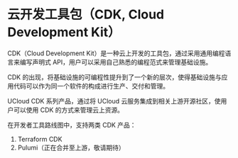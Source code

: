 # 云开发工具包（CDK, Cloud Development Kit）

CDK（Cloud Development Kit）是一种云上开发的工具包，通过采用通用编程语言来编写声明式 API，用户可以采用自己熟悉的编程范式来管理基础设施。

CDK 的出现，将基础设施的可编程性提升到了一个新的层次，使得基础设施与应用代码可以作为同一个软件的构成进行生产、交付和管理。

UCloud CDK 系列产品，通过将 UCloud 云服务集成到相关上游开源社区，使用户可以使用 CDK 的方式来管理云上资源。

在开发者工具路线图中，支持两类 CDK 产品：

1. Terraform CDK
2. Pulumi（正在合并至上游，敬请期待）

